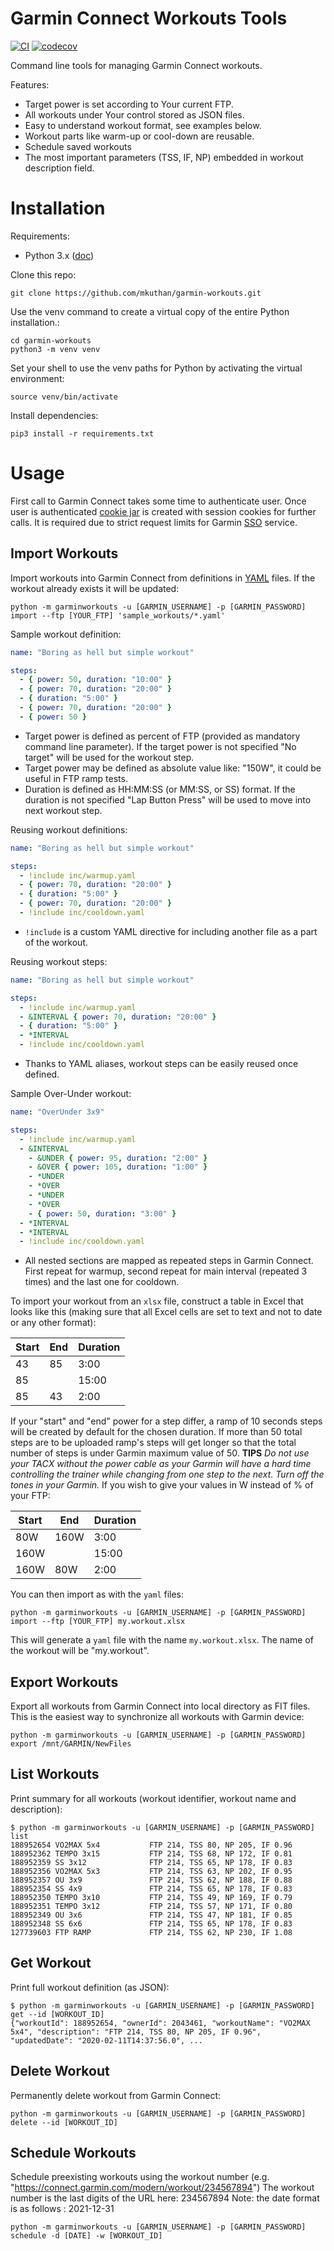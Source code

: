 Garmin Connect Workouts Tools
================

[![CI](https://github.com/mkuthan/garmin-workouts/actions/workflows/ci.yml/badge.svg)](https://github.com/mkuthan/garmin-workouts/actions/workflows/ci.yml)
[![codecov](https://codecov.io/gh/mkuthan/garmin-workouts/branch/master/graph/badge.svg?token=ZC7VITLNHF)](https://codecov.io/gh/mkuthan/garmin-workouts)

Command line tools for managing Garmin Connect workouts.

Features:

* Target power is set according to Your current FTP.
* All workouts under Your control stored as JSON files.
* Easy to understand workout format, see examples below.
* Workout parts like warm-up or cool-down are reusable.
* Schedule saved workouts
* The most important parameters (TSS, IF, NP) embedded in workout description field.

# Installation

Requirements:

* Python 3.x ([doc](https://www.python.org/downloads/))

Clone this repo:

```shell
git clone https://github.com/mkuthan/garmin-workouts.git
```

Use the venv command to create a virtual copy of the entire Python installation.:

```shell
cd garmin-workouts
python3 -m venv venv
```

Set your shell to use the venv paths for Python by activating the virtual environment:

```shell
source venv/bin/activate
```

Install dependencies:

```shell
pip3 install -r requirements.txt
```

# Usage

First call to Garmin Connect takes some time to authenticate user.
Once user is authenticated [cookie jar](https://docs.python.org/3/library/http.cookiejar.html) is created with session
cookies for further calls.
It is required due to strict request limits for Garmin [SSO](https://en.wikipedia.org/wiki/Single_sign-on) service.

## Import Workouts

Import workouts into Garmin Connect from definitions in [YAML](https://yaml.org) files.
If the workout already exists it will be updated:

```shell
python -m garminworkouts -u [GARMIN_USERNAME] -p [GARMIN_PASSWORD] import --ftp [YOUR_FTP] 'sample_workouts/*.yaml'
```

Sample workout definition:

```yaml
name: "Boring as hell but simple workout"

steps:
  - { power: 50, duration: "10:00" }
  - { power: 70, duration: "20:00" }
  - { duration: "5:00" }
  - { power: 70, duration: "20:00" }
  - { power: 50 }
```

* Target power is defined as percent of FTP (provided as mandatory command line parameter).
  If the target power is not specified "No target" will be used for the workout step.
* Target power may be defined as absolute value like: "150W", it could be useful in FTP ramp tests.
* Duration is defined as HH:MM:SS (or MM:SS, or SS) format.
  If the duration is not specified "Lap Button Press" will be used to move into next workout step.

Reusing workout definitions:

```yaml
name: "Boring as hell but simple workout"

steps:
  - !include inc/warmup.yaml
  - { power: 70, duration: "20:00" }
  - { duration: "5:00" }
  - { power: 70, duration: "20:00" }
  - !include inc/cooldown.yaml
```

* `!include` is a custom YAML directive for including another file as a part of the workout.

Reusing workout steps:

```yaml
name: "Boring as hell but simple workout"

steps:
  - !include inc/warmup.yaml
  - &INTERVAL { power: 70, duration: "20:00" }
  - { duration: "5:00" }
  - *INTERVAL
  - !include inc/cooldown.yaml
```

* Thanks to YAML aliases, workout steps can be easily reused once defined.

Sample Over-Under workout:

```yaml
name: "OverUnder 3x9"

steps:
  - !include inc/warmup.yaml
  - &INTERVAL
    - &UNDER { power: 95, duration: "2:00" }
    - &OVER { power: 105, duration: "1:00" }
    - *UNDER
    - *OVER
    - *UNDER
    - *OVER
    - { power: 50, duration: "3:00" }
  - *INTERVAL
  - *INTERVAL
  - !include inc/cooldown.yaml
```

* All nested sections are mapped as repeated steps in Garmin Connect.
  First repeat for warmup, second repeat for main interval (repeated 3 times) and the last one for cooldown.

To import your workout from an `xlsx` file, construct a table in Excel that looks like this (making sure that all Excel
cells are set to text and not to date or any other format):

| Start | End | Duration |
|-------|-----|----------|
| 43    | 85  | 3:00     |
| 85    |     | 15:00    |
| 85    | 43  | 2:00     |

If your "start" and "end" power for a step differ, a ramp of 10 seconds steps will be created by default for the chosen
duration. If more than 50 total steps are to be uploaded ramp's steps will get longer so that the total number of steps
is under Garmin maximum value of 50. **TIPS** *Do not use your TACX without the power cable as your Garmin will have a
hard time controlling the trainer while changing from one step to the next. Turn off the tones in your Garmin.* If you
wish to give your values in W instead of % of your FTP:

| Start | End  | Duration |
|-------|------|----------|
| 80W   | 160W | 3:00     |
| 160W  |      | 15:00    |
| 160W  | 80W  | 2:00     |

You can then import as with the `yaml` files:

```shell
python -m garminworkouts -u [GARMIN_USERNAME] -p [GARMIN_PASSWORD] import --ftp [YOUR_FTP] my.workout.xlsx
```

This will generate a `yaml` file with the name `my.workout.xlsx`. The name of the workout will be "my.workout".

## Export Workouts

Export all workouts from Garmin Connect into local directory as FIT files.
This is the easiest way to synchronize all workouts with Garmin device:

```shell
python -m garminworkouts -u [GARMIN_USERNAME] -p [GARMIN_PASSWORD] export /mnt/GARMIN/NewFiles
```

## List Workouts

Print summary for all workouts (workout identifier, workout name and description):

```shell
$ python -m garminworkouts -u [GARMIN_USERNAME] -p [GARMIN_PASSWORD] list
188952654 VO2MAX 5x4           FTP 214, TSS 80, NP 205, IF 0.96
188952362 TEMPO 3x15           FTP 214, TSS 68, NP 172, IF 0.81
188952359 SS 3x12              FTP 214, TSS 65, NP 178, IF 0.83
188952356 VO2MAX 5x3           FTP 214, TSS 63, NP 202, IF 0.95
188952357 OU 3x9               FTP 214, TSS 62, NP 188, IF 0.88
188952354 SS 4x9               FTP 214, TSS 65, NP 178, IF 0.83
188952350 TEMPO 3x10           FTP 214, TSS 49, NP 169, IF 0.79
188952351 TEMPO 3x12           FTP 214, TSS 57, NP 171, IF 0.80
188952349 OU 3x6               FTP 214, TSS 47, NP 181, IF 0.85
188952348 SS 6x6               FTP 214, TSS 65, NP 178, IF 0.83
127739603 FTP RAMP             FTP 214, TSS 62, NP 230, IF 1.08
```

## Get Workout

Print full workout definition (as JSON):

```shell
$ python -m garminworkouts -u [GARMIN_USERNAME] -p [GARMIN_PASSWORD] get --id [WORKOUT_ID]
{"workoutId": 188952654, "ownerId": 2043461, "workoutName": "VO2MAX 5x4", "description": "FTP 214, TSS 80, NP 205, IF 0.96", "updatedDate": "2020-02-11T14:37:56.0", ...
```

## Delete Workout

Permanently delete workout from Garmin Connect:

```shell
python -m garminworkouts -u [GARMIN_USERNAME] -p [GARMIN_PASSWORD] delete --id [WORKOUT_ID]
```

## Schedule  Workouts

Schedule preexisting workouts using the workout number (e.g. "https://connect.garmin.com/modern/workout/234567894")
The workout number is the last digits of the URL here: 234567894
Note: the date format is as follows : 2021-12-31

```shell
python -m garminworkouts -u [GARMIN_USERNAME] -p [GARMIN_PASSWORD] schedule -d [DATE] -w [WORKOUT_ID]
```
